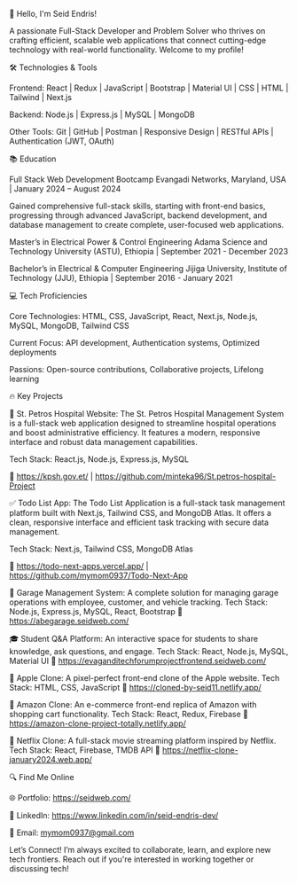 👋 Hello, I'm Seid Endris!

A passionate Full-Stack Developer and Problem Solver who thrives on crafting efficient, scalable web applications that connect cutting-edge technology with real-world functionality. Welcome to my profile!


🛠️ Technologies & Tools

Frontend: React | Redux | JavaScript | Bootstrap | Material UI | CSS | HTML | Tailwind | Next.js

Backend: Node.js | Express.js | MySQL | MongoDB

Other Tools: Git | GitHub | Postman | Responsive Design | RESTful APIs | Authentication (JWT, OAuth)

📚 Education

Full Stack Web Development Bootcamp
Evangadi Networks, Maryland, USA | January 2024 – August 2024

Gained comprehensive full-stack skills, starting with front-end basics, progressing through advanced JavaScript, backend development, and database management to create complete, user-focused web applications.

Master’s in Electrical Power & Control Engineering
Adama Science and Technology University (ASTU), Ethiopia | September 2021 - December 2023

Bachelor’s in Electrical & Computer Engineering
Jijiga University, Institute of Technology (JJU), Ethiopia | September 2016 - January 2021

💻 Tech Proficiencies

Core Technologies: HTML, CSS, JavaScript, React, Next.js, Node.js, MySQL, MongoDB, Tailwind CSS

Current Focus: API development, Authentication systems, Optimized deployments

Passions: Open-source contributions, Collaborative projects, Lifelong learning

🔥 Key Projects

🏥 St. Petros Hospital Website: The St. Petros Hospital Management System is a full-stack web application designed to streamline hospital operations and boost administrative efficiency. It features a modern, responsive interface and robust data management capabilities.

Tech Stack: React.js, Node.js, Express.js, MySQL

🔗 https://kpsh.gov.et/ | https://github.com/minteka96/St.petros-hospital-Project

✅ Todo List App: The Todo List Application is a full-stack task management platform built with Next.js, Tailwind CSS, and MongoDB Atlas. It offers a clean, responsive interface and efficient task tracking with secure data management.

Tech Stack: Next.js, Tailwind CSS, MongoDB Atlas

🔗 https://todo-next-apps.vercel.app/ | https://github.com/mymom0937/Todo-Next-App

🚗 Garage Management System: 
A complete solution for managing garage operations with employee, customer, and vehicle tracking.
Tech Stack: Node.js, Express.js, MySQL, React, Bootstrap
🔗 https://abegarage.seidweb.com/

🎓 Student Q&A Platform: 
An interactive space for students to share knowledge, ask questions, and engage.
Tech Stack: React, Node.js, MySQL, Material UI
🔗 https://evaganditechforumprojectfrontend.seidweb.com/

🍎 Apple Clone: 
A pixel-perfect front-end clone of the Apple website.
Tech Stack: HTML, CSS, JavaScript
🔗 https://cloned-by-seid11.netlify.app/

🛒 Amazon Clone: 
An e-commerce front-end replica of Amazon with shopping cart functionality.
Tech Stack: React, Redux, Firebase
🔗 https://amazon-clone-project-totally.netlify.app/

🎥 Netflix Clone: 
A full-stack movie streaming platform inspired by Netflix.
Tech Stack: React, Firebase, TMDB API
🔗 https://netflix-clone-january2024.web.app/

🔍 Find Me Online

🌐 Portfolio: https://seidweb.com/

💼 LinkedIn: https://www.linkedin.com/in/seid-endris-dev/

📧 Email: mymom0937@gmail.com

Let’s Connect!
I’m always excited to collaborate, learn, and explore new tech frontiers. Reach out if you're interested in working together or discussing tech!
